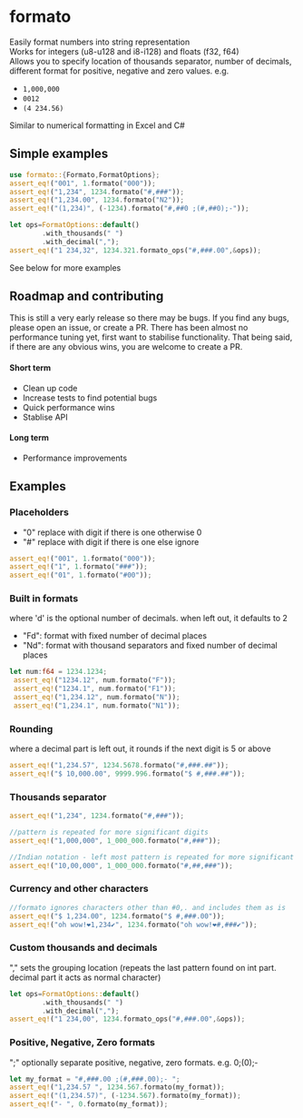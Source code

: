 # formato

Easily format numbers into string representation\
Works for  integers (u8-u128 and i8-i128) and floats (f32, f64)\
Allows you to specify location of thousands separator, number of decimals, different format for positive, negative and zero values. e.g.
- `1,000,000`
- `0012`
- `(4 234.56)`

Similar to numerical formatting in Excel and C#


## Simple examples
```rust
use formato::{Formato,FormatOptions};
assert_eq!("001", 1.formato("000"));
assert_eq!("1,234", 1234.formato("#,###"));
assert_eq!("1,234.00", 1234.formato("N2")); 
assert_eq!("(1,234)", (-1234).formato("#,##0 ;(#,##0);-"));

let ops=FormatOptions::default()
        .with_thousands(" ")
        .with_decimal(",");
assert_eq!("1 234,32", 1234.321.formato_ops("#,###.00",&ops));        
```
See below for more examples

## Roadmap and contributing
This is still a very early release so there may be bugs. If you find any bugs, please open an issue, or create a PR. 
There has been almost no performance tuning yet, first want to stabilise functionality.
That being said, if there are any obvious wins, you are welcome to create a PR.

#### Short term
- Clean up code
- Increase tests to find potential bugs
- Quick performance wins
- Stablise API

#### Long term
- Performance improvements

## Examples

### Placeholders
- "0" replace with digit if there is one otherwise 0
- "#" replace with digit if there is one else ignore
```rust
assert_eq!("001", 1.formato("000"));
assert_eq!("1", 1.formato("###"));
assert_eq!("01", 1.formato("#00"));
```


### Built in formats
where 'd' is the optional number of decimals. when left out, it defaults to 2
- "Fd": format with fixed number of decimal places
- "Nd": format with thousand separators and fixed number of decimal places
```rust
let num:f64 = 1234.1234;
 assert_eq!("1234.12", num.formato("F"));
 assert_eq!("1234.1", num.formato("F1"));
 assert_eq!("1,234.12", num.formato("N"));
 assert_eq!("1,234.1", num.formato("N1"));
 ```

### Rounding
where a decimal part is left out, it rounds if the next digit is 5 or above
```rust
assert_eq!("1,234.57", 1234.5678.formato("#,###.##"));
assert_eq!("$ 10,000.00", 9999.996.formato("$ #,###.##")); 
```

### Thousands separator
```rust
assert_eq!("1,234", 1234.formato("#,###"));

//pattern is repeated for more significant digits
assert_eq!("1,000,000", 1_000_000.formato("#,###"));

//Indian notation - left most pattern is repeated for more significant digits
assert_eq!("10,00,000", 1_000_000.formato("#,##,###"));
```

### Currency and other characters
```rust
//formato ignores characters other than #0,. and includes them as is
assert_eq!("$ 1,234.00", 1234.formato("$ #,###.00"));
assert_eq!("oh wow!❤1,234✔", 1234.formato("oh wow!❤#,###✔"));
```

### Custom thousands and decimals
"," sets the grouping location (repeats the last pattern found on int part. decimal part it acts as normal character)
```rust
let ops=FormatOptions::default()
        .with_thousands(" ")
        .with_decimal(",");
assert_eq!("1 234,00", 1234.formato_ops("#,###.00",&ops));
```

### Positive, Negative, Zero formats
";" optionally separate positive, negative, zero formats. e.g. 0;(0);-
```rust
let my_format = "#,###.00 ;(#,###.00);- ";
assert_eq!("1,234.57 ", 1234.567.formato(my_format));
assert_eq!("(1,234.57)", (-1234.567).formato(my_format));
assert_eq!("- ", 0.formato(my_format));
```